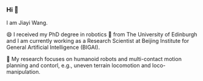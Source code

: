 ### Hi 👋

I am Jiayi Wang. 

😄 I received my PhD degree in robotics 🤖 from The University of Edinburgh and I am currently working as a Research Scientist at Beijing Institute for General Artificial Intelligence (BIGAI). 

🔭 My research focuses on humanoid robots and multi-contact motion planning and contorl, e.g., uneven terrain locomotion and loco-manipulation.

<!--
**jjiayu/jjiayu** is a ✨ _special_ ✨ repository because its `README.md` (this file) appears on your GitHub profile.

Here are some ideas to get you started:

- 🔭 I’m currently working on ...
- 🌱 I’m currently learning ...
- 👯 I’m looking to collaborate on ...
- 🤔 I’m looking for help with ...
- 💬 Ask me about ...
- 📫 How to reach me: ...
- 😄 Pronouns: ...
- ⚡ Fun fact: ...
-->
